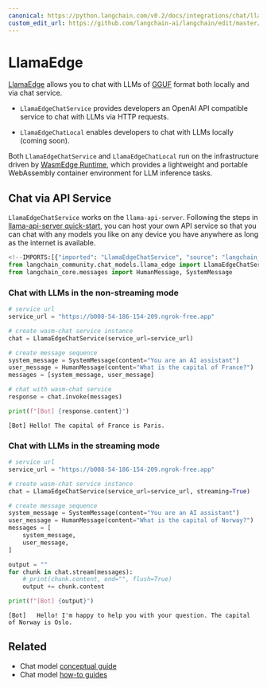 ```yaml
---
canonical: https://python.langchain.com/v0.2/docs/integrations/chat/llama_edge/
custom_edit_url: https://github.com/langchain-ai/langchain/edit/master/docs/docs/integrations/chat/llama_edge.ipynb
---
```


# LlamaEdge

[LlamaEdge](https://github.com/second-state/LlamaEdge) allows you to chat with LLMs of [GGUF](https://github.com/ggerganov/llama.cpp/blob/master/gguf-py/README.md) format both locally and via chat service.

- `LlamaEdgeChatService` provides developers an OpenAI API compatible service to chat with LLMs via HTTP requests.

- `LlamaEdgeChatLocal` enables developers to chat with LLMs locally (coming soon).

Both `LlamaEdgeChatService` and `LlamaEdgeChatLocal` run on the infrastructure driven by [WasmEdge Runtime](https://wasmedge.org/), which provides a lightweight and portable WebAssembly container environment for LLM inference tasks.

## Chat via API Service

`LlamaEdgeChatService` works on the `llama-api-server`. Following the steps in [llama-api-server quick-start](https://github.com/second-state/llama-utils/tree/main/api-server#readme), you can host your own API service so that you can chat with any models you like on any device you have anywhere as long as the internet is available.


```python
<!--IMPORTS:[{"imported": "LlamaEdgeChatService", "source": "langchain_community.chat_models.llama_edge", "docs": "https://api.python.langchain.com/en/latest/chat_models/langchain_community.chat_models.llama_edge.LlamaEdgeChatService.html", "title": "LlamaEdge"}, {"imported": "HumanMessage", "source": "langchain_core.messages", "docs": "https://api.python.langchain.com/en/latest/messages/langchain_core.messages.human.HumanMessage.html", "title": "LlamaEdge"}, {"imported": "SystemMessage", "source": "langchain_core.messages", "docs": "https://api.python.langchain.com/en/latest/messages/langchain_core.messages.system.SystemMessage.html", "title": "LlamaEdge"}]-->
from langchain_community.chat_models.llama_edge import LlamaEdgeChatService
from langchain_core.messages import HumanMessage, SystemMessage
```

### Chat with LLMs in the non-streaming mode


```python
# service url
service_url = "https://b008-54-186-154-209.ngrok-free.app"

# create wasm-chat service instance
chat = LlamaEdgeChatService(service_url=service_url)

# create message sequence
system_message = SystemMessage(content="You are an AI assistant")
user_message = HumanMessage(content="What is the capital of France?")
messages = [system_message, user_message]

# chat with wasm-chat service
response = chat.invoke(messages)

print(f"[Bot] {response.content}")
```
```output
[Bot] Hello! The capital of France is Paris.
```
### Chat with LLMs in the streaming mode


```python
# service url
service_url = "https://b008-54-186-154-209.ngrok-free.app"

# create wasm-chat service instance
chat = LlamaEdgeChatService(service_url=service_url, streaming=True)

# create message sequence
system_message = SystemMessage(content="You are an AI assistant")
user_message = HumanMessage(content="What is the capital of Norway?")
messages = [
    system_message,
    user_message,
]

output = ""
for chunk in chat.stream(messages):
    # print(chunk.content, end="", flush=True)
    output += chunk.content

print(f"[Bot] {output}")
```
```output
[Bot]   Hello! I'm happy to help you with your question. The capital of Norway is Oslo.
```

## Related

- Chat model [conceptual guide](/docs/concepts/#chat-models)
- Chat model [how-to guides](/docs/how_to/#chat-models)